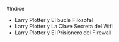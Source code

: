 #Indice

* Larry Plotter y El bucle Filosofal
* Larry Plotter y La Clave Secreta del Wifi
* Larry Plotter y El Prisionero del Firewall